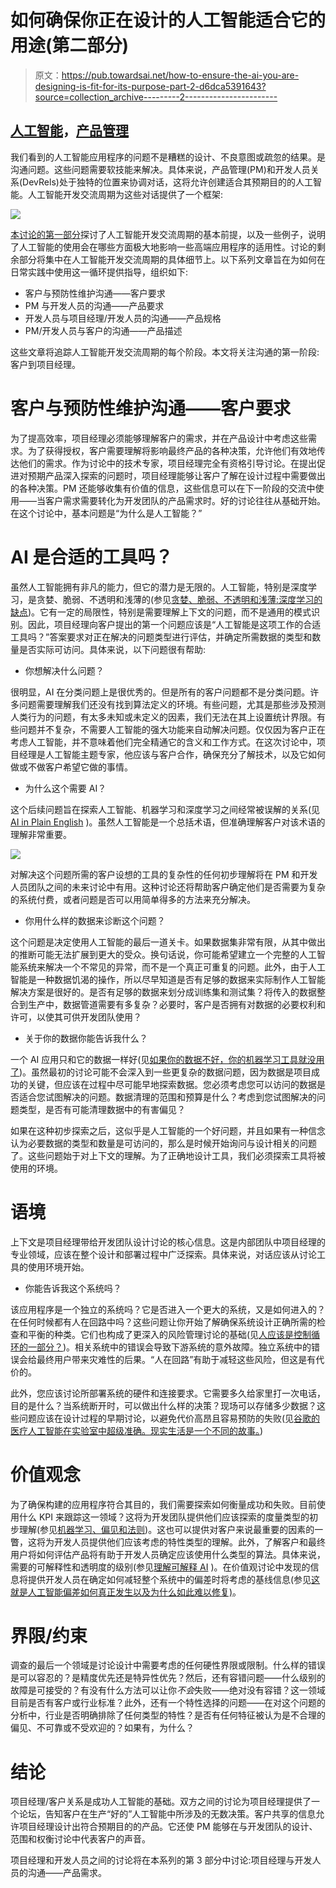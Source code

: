 # 如何确保你正在设计的人工智能适合它的用途(第二部分)

> 原文：<https://pub.towardsai.net/how-to-ensure-the-ai-you-are-designing-is-fit-for-its-purpose-part-2-d6dca5391643?source=collection_archive---------2----------------------->

## [人工智能](https://towardsai.net/p/category/artificial-intelligence)，[产品管理](https://towardsai.net/p/category/product-management)

我们看到的人工智能应用程序的问题不是糟糕的设计、不良意图或疏忽的结果。是沟通问题。这些问题需要软技能来解决。具体来说，产品管理(PM)和开发人员关系(DevRels)处于独特的位置来协调对话，这将允许创建适合其预期目的的人工智能。人工智能开发交流周期为这些对话提供了一个框架:

![](img/c8b0b5d5957006655db95c244c7a1648.png)

[本讨论的第一部分](https://medium.com/towards-artificial-intelligence/how-to-ensure-the-ai-you-are-designing-is-fit-for-its-purpose-part-1-48660f03a822)探讨了人工智能开发交流周期的基本前提，以及一些例子，说明了人工智能的使用会在哪些方面极大地影响一些高端应用程序的适用性。讨论的剩余部分将集中在人工智能开发交流周期的具体细节上。以下系列文章旨在为如何在日常实践中使用这一循环提供指导，组织如下:

*   客户与预防性维护沟通——客户要求
*   PM 与开发人员的沟通——产品要求
*   开发人员与项目经理/开发人员的沟通——产品规格
*   PM/开发人员与客户的沟通——产品描述

这些文章将追踪人工智能开发交流周期的每个阶段。本文将关注沟通的第一阶段:客户到项目经理。

# 客户与预防性维护沟通——客户要求

为了提高效率，项目经理必须能够理解客户的需求，并在产品设计中考虑这些需求。为了获得授权，客户需要理解将影响最终产品的各种决策，允许他们有效地传达他们的需求。作为讨论中的技术专家，项目经理完全有资格引导讨论。在提出促进对预期产品深入探索的问题时，项目经理能够让客户了解在设计过程中需要做出的各种决策。PM 还能够收集有价值的信息，这些信息可以在下一阶段的交流中使用——当客户需求需要转化为开发团队的产品需求时。好的讨论往往从基础开始。在这个讨论中，基本问题是“为什么是人工智能？”

# AI 是合适的工具吗？

虽然人工智能拥有非凡的能力，但它的潜力是无限的。人工智能，特别是深度学习，是贪婪、脆弱、不透明和浅薄的(参见[贪婪、脆弱、不透明和浅薄:深度学习的缺点](https://www.wired.com/story/greedy-brittle-opaque-and-shallow-the-downsides-to-deep-learning/))。它有一定的局限性，特别是需要理解上下文的问题，而不是通用的模式识别。因此，项目经理向客户提出的第一个问题应该是“人工智能是这项工作的合适工具吗？”答案要求对正在解决的问题类型进行评估，并确定所需数据的类型和数量是否实际可访问。具体来说，以下问题很有帮助:

*   你想解决什么问题？

很明显，AI 在分类问题上是很优秀的。但是所有的客户问题都不是分类问题。许多问题需要理解我们还没有找到算法定义的环境。有些问题，尤其是那些涉及预测人类行为的问题，有太多未知或未定义的因素，我们无法在其上设置统计界限。有些问题并不复杂，不需要人工智能的强大功能来自动解决问题。仅仅因为客户正在考虑人工智能，并不意味着他们完全精通它的含义和工作方式。在这次讨论中，项目经理是人工智能主题专家，他应该与客户合作，确保充分了解技术，以及它如何做或不做客户希望它做的事情。

*   为什么这个需要 AI？

这个后续问题旨在探索人工智能、机器学习和深度学习之间经常被误解的关系(见 [AI in Plain English](https://medium.com/ai-in-plain-english/artificial-intelligence-vs-machine-learning-vs-deep-learning-whats-the-difference-dccce18efe7f) )。虽然人工智能是一个总括术语，但准确理解客户对该术语的理解非常重要。

![](img/20000a39cb7cf2a73d140684dcdb3902.png)

对解决这个问题所需的客户设想的工具的复杂性的任何初步理解将在 PM 和开发人员团队之间的未来讨论中有用。这种讨论还将帮助客户确定他们是否需要为复杂的系统付费，或者问题是否可以用简单得多的方法来充分解决。

*   你用什么样的数据来诊断这个问题？

这个问题是决定使用人工智能的最后一道关卡。如果数据集非常有限，从其中做出的推断可能无法扩展到更大的受众。换句话说，你可能希望建立一个完整的人工智能系统来解决一个不常见的异常，而不是一个真正可重复的问题。此外，由于人工智能是一种数据饥渴的操作，所以尽早知道是否有足够的数据来实际制作人工智能解决方案是很好的。是否有足够的数据来划分成训练集和测试集？将传入的数据整合到生产中，数据管道需要有多复杂？必要时，客户是否拥有对数据的必要权利和许可，以使其可供开发团队使用？

*   关于你的数据你能告诉我什么？

一个 AI 应用只和它的数据一样好(见[如果你的数据不好，你的机器学习工具就没用了](https://hbr.org/2018/04/if-your-data-is-bad-your-machine-learning-tools-are-useless))。虽然最初的讨论可能不会深入到一些更复杂的数据问题，因为数据是项目成功的关键，但应该在过程中尽可能早地探索数据。您必须考虑您可以访问的数据是否适合您试图解决的问题。数据清理的范围和预算是什么？考虑到您试图解决的问题类型，是否有可能清理数据中的有害偏见？

如果在这种初步探索之后，这似乎是人工智能的一个好问题，并且如果有一种信念认为必要数据的类型和数量是可访问的，那么是时候开始询问与设计相关的问题了。这些问题始于对上下文的理解。为了正确地设计工具，我们必须探索工具将被使用的环境。

# 语境

上下文是项目经理带给开发团队设计讨论的核心信息。这是内部团队中项目经理的专业领域，应该在整个设计和部署过程中广泛探索。具体来说，对话应该从讨论工具的使用环境开始。

*   你能告诉我这个系统吗？

该应用程序是一个独立的系统吗？它是否进入一个更大的系统，又是如何进入的？在任何时候都有人在回路中吗？这些问题让你开始了解确保系统设计正确所需的检查和平衡的种类。它们也构成了更深入的风险管理讨论的基础(见[人应该是控制循环的一部分？](http://faculty.washington.edu/sburden/_papers/NothwangRobinson2016resil.pdf))。相关系统中的错误会导致下游系统的意外故障。独立系统中的错误会给最终用户带来灾难性的后果。“人在回路”有助于减轻这些风险，但这是有代价的。

此外，您应该讨论所部署系统的硬件和连接要求。它需要多久给家里打一次电话，目的是什么？当系统断开时，可以做出什么样的决策？现场可以存储多少数据？这些问题应该在设计过程的早期讨论，以避免代价高昂且容易预防的失败(见[谷歌的医疗人工智能在实验室中超级准确。现实生活是一个不同的故事。](https://www.technologyreview.com/2020/04/27/1000658/google-medical-ai-accurate-lab-real-life-clinic-covid-diabetes-retina-disease/))

# 价值观念

为了确保构建的应用程序符合其目的，我们需要探索如何衡量成功和失败。目前使用什么 KPI 来跟踪这一领域？这将为开发团队提供他们应该探索的度量类型的初步理解(参见[机器学习、偏见和法则](https://www.linkedin.com/pulse/machine-learning-bias-law-masheika-allen/))。这也可以提供对客户来说最重要的因素的一瞥，这将为开发人员提供他们应该考虑的特性类型的理解。此外，了解客户和最终用户将如何评估产品将有助于开发人员确定应该使用什么类型的算法。具体来说，需要的可解释性和透明度的级别(参见[理解可解释 AI](https://www.forbes.com/sites/cognitiveworld/2019/07/23/understanding-explainable-ai/#35bd4e5b7c9e) )。在价值观讨论中发现的信息将提供开发人员在确定如何减轻整个系统中的偏差时将考虑的基线信息(参见[这就是人工智能偏差如何真正发生以及为什么如此难以修复)](https://www.technologyreview.com/2019/02/04/137602/this-is-how-ai-bias-really-happensand-why-its-so-hard-to-fix/)。

# 界限/约束

调查的最后一个领域是讨论设计中需要考虑的任何硬性界限或限制。什么样的错误是可以容忍的？是精度优先还是特异性优先？然后，还有容错问题——什么级别的故障是可接受的？有没有什么方法可以让你*不会*失败——绝对没有容错？这一领域目前是否有客户或行业标准？此外，还有一个特性选择的问题——在对这个问题的分析中，行业是否明确排除了任何类型的特性？是否有任何特征被认为是不合理的偏见、不可靠或不受欢迎的？如果有，为什么？

# 结论

项目经理/客户关系是成功人工智能的基础。双方之间的讨论为项目经理提供了一个论坛，告知客户在生产“好的”人工智能中所涉及的无数决策。客户共享的信息允许项目经理设计出符合预期目的的产品。它还使 PM 能够在与开发团队的设计、范围和权衡讨论中代表客户的声音。

项目经理和开发人员之间的讨论将在本系列的第 3 部分中讨论:项目经理与开发人员的沟通——产品需求。